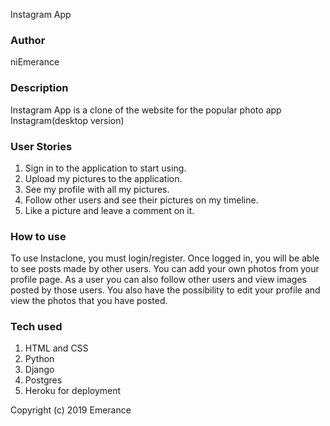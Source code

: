  Instagram App

###  Author
niEmerance

### Description
Instagram App is a clone of the website for the popular photo app Instagram(desktop version)

### User Stories
1. Sign in to the application to start using.
2. Upload my pictures to the application.
3. See my profile with all my pictures.
4. Follow other users and see their pictures on my timeline.
5. Like a picture and leave a comment on it.

### How to use
To use Instaclone, you must login/register. Once logged in, you will be able to see posts made by other users.
You can add your own photos from your profile page.
As a user you can also follow other users and view images posted by those users.
You also have the possibility to edit your profile and view the photos that you have posted.


### Tech used
1. HTML and CSS
2. Python
3. Django
1. Postgres
1. Heroku for deployment

Copyright (c) 2019 Emerance